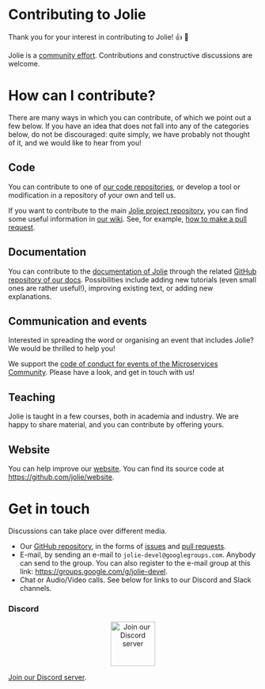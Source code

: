 # Contributing to Jolie

Thank you for your interest in contributing to Jolie! :+1: :tada:

Jolie is a [community effort](https://github.com/jolie/jolie/graphs/contributors). Contributions and constructive discussions are welcome.

# How can I contribute?

There are many ways in which you can contribute, of which we point out a few below. If you have an idea that does not fall into any of the categories below, do not be discouraged: quite simply, we have probably not thought of it, and we would like to hear from you!

## Code

You can contribute to one of [our code repositories](https://github.com/jolie), or develop a tool or modification in a repository of your own and tell us.

If you want to contribute to the main [Jolie project repository](https://github.com/jolie/jolie), you can find some useful information in [our wiki](https://github.com/jolie/jolie/wiki). See, for example, [how to make a pull request](https://github.com/jolie/jolie/wiki/Pull-requests).

## Documentation

You can contribute to the [documentation of Jolie](https://docs.jolie-lang.org) through the related [GitHub repository of our docs](https://github.com/jolie/docs). Possibilities include adding new tutorials (even small ones are rather useful!), improving existing text, or adding new  explanations.

## Communication and events

Interested in spreading the word or organising an event that includes Jolie? We would be thrilled to help you!

We support the [code of conduct for events of the Microservices Community](https://www.microservices.community/events/coc/). Please have a look, and get in touch with us!

## Teaching

Jolie is taught in a few courses, both in academia and industry. We are happy to share material, and you can contribute by offering yours.

## Website

You can help improve our [website](https://www.jolie-lang.org). You can find its source code at https://github.com/jolie/website.

# Get in touch

Discussions can take place over different media.

- Our [GitHub repository](https://github.com/jolie/jolie), in the forms of [issues](https://github.com/jolie/jolie/issues) and [pull requests](https://github.com/jolie/jolie/pulls).
- E-mail, by sending an e-mail to `jolie-devel@googlegroups.com`. Anybody can send to the group. You can also register to the e-mail group at this link: https://groups.google.com/g/jolie-devel.
- Chat or Audio/Video calls. See below for links to our Discord and Slack channels.

### Discord
<p align="center">
	<a href="https://discord.gg/yQRTMNX"><img src="https://www.jolie-lang.org/imgs/discord_logo.png" height="90" alt="Join our Discord server"/></a>
</p>

[Join our Discord server](https://discord.gg/yQRTMNX).
